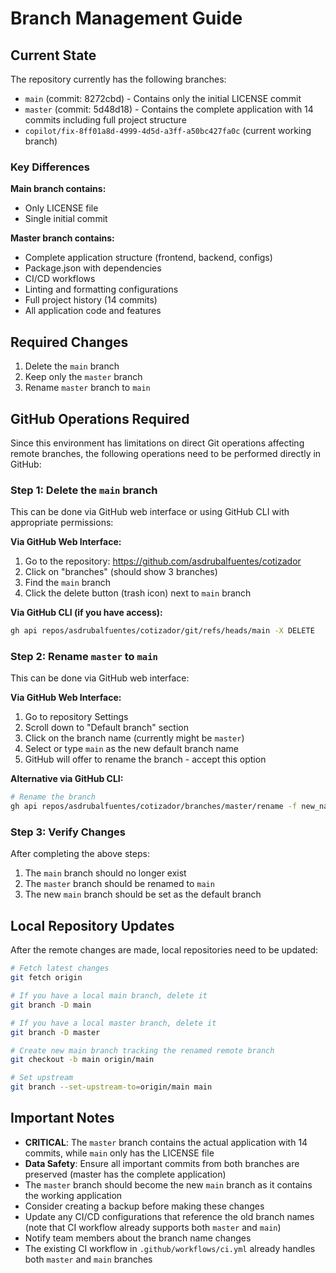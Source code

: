 # Branch Management Guide

## Current State

The repository currently has the following branches:

- `main` (commit: 8272cbd) - Contains only the initial LICENSE commit
- `master` (commit: 5d48d18) - Contains the complete application with 14 commits including full project structure
- `copilot/fix-8ff01a8d-4999-4d5d-a3ff-a50bc427fa0c` (current working branch)

### Key Differences

**Main branch contains:**

- Only LICENSE file
- Single initial commit

**Master branch contains:**

- Complete application structure (frontend, backend, configs)
- Package.json with dependencies  
- CI/CD workflows
- Linting and formatting configurations
- Full project history (14 commits)
- All application code and features

## Required Changes

1. Delete the `main` branch
2. Keep only the `master` branch
3. Rename `master` branch to `main`

## GitHub Operations Required

Since this environment has limitations on direct Git operations affecting remote branches, the following operations need to be performed directly in GitHub:

### Step 1: Delete the `main` branch

This can be done via GitHub web interface or using GitHub CLI with appropriate permissions:

**Via GitHub Web Interface:**

1. Go to the repository: <https://github.com/asdrubalfuentes/cotizador>
2. Click on "branches" (should show 3 branches)
3. Find the `main` branch
4. Click the delete button (trash icon) next to `main` branch

**Via GitHub CLI (if you have access):**

```bash
gh api repos/asdrubalfuentes/cotizador/git/refs/heads/main -X DELETE
```

### Step 2: Rename `master` to `main`

This can be done via GitHub web interface:

**Via GitHub Web Interface:**

1. Go to repository Settings
2. Scroll down to "Default branch" section
3. Click on the branch name (currently might be `master`)
4. Select or type `main` as the new default branch name
5. GitHub will offer to rename the branch - accept this option

**Alternative via GitHub CLI:**

```bash
# Rename the branch
gh api repos/asdrubalfuentes/cotizador/branches/master/rename -f new_name=main
```

### Step 3: Verify Changes

After completing the above steps:

1. The `main` branch should no longer exist
2. The `master` branch should be renamed to `main`
3. The new `main` branch should be set as the default branch

## Local Repository Updates

After the remote changes are made, local repositories need to be updated:

```bash
# Fetch latest changes
git fetch origin

# If you have a local main branch, delete it
git branch -D main

# If you have a local master branch, delete it  
git branch -D master

# Create new main branch tracking the renamed remote branch
git checkout -b main origin/main

# Set upstream
git branch --set-upstream-to=origin/main main
```

## Important Notes

- **CRITICAL**: The `master` branch contains the actual application with 14 commits, while `main` only has the LICENSE file
- **Data Safety**: Ensure all important commits from both branches are preserved (master has the complete application)
- The `master` branch should become the new `main` branch as it contains the working application
- Consider creating a backup before making these changes
- Update any CI/CD configurations that reference the old branch names (note that CI workflow already supports both `master` and `main`)
- Notify team members about the branch name changes
- The existing CI workflow in `.github/workflows/ci.yml` already handles both `master` and `main` branches
